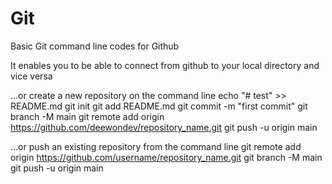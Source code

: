 # Git

Basic Git command line codes for Github

It enables you to be able to connect from github to your local directory and vice versa

…or create a new repository on the command line
echo "# test" >> README.md
git init
git add README.md
git commit -m "first commit"
git branch -M main
git remote add origin https://github.com/deewondev/repository_name.git
git push -u origin main


…or push an existing repository from the command line
git remote add origin https://github.com/username/repository_name.git
git branch -M main
git push -u origin main
